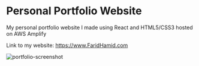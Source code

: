 # Personal Portfolio Website

My personal portfolio website I made using React and HTML5/CSS3 hosted on AWS Amplify

Link to my website: https://www.FaridHamid.com

![portfolio-screenshot](https://github.com/Farid-Hamid-4/portfolio/assets/71334751/7895ef0d-b00f-4439-bfbe-1d195a5dcc58)
